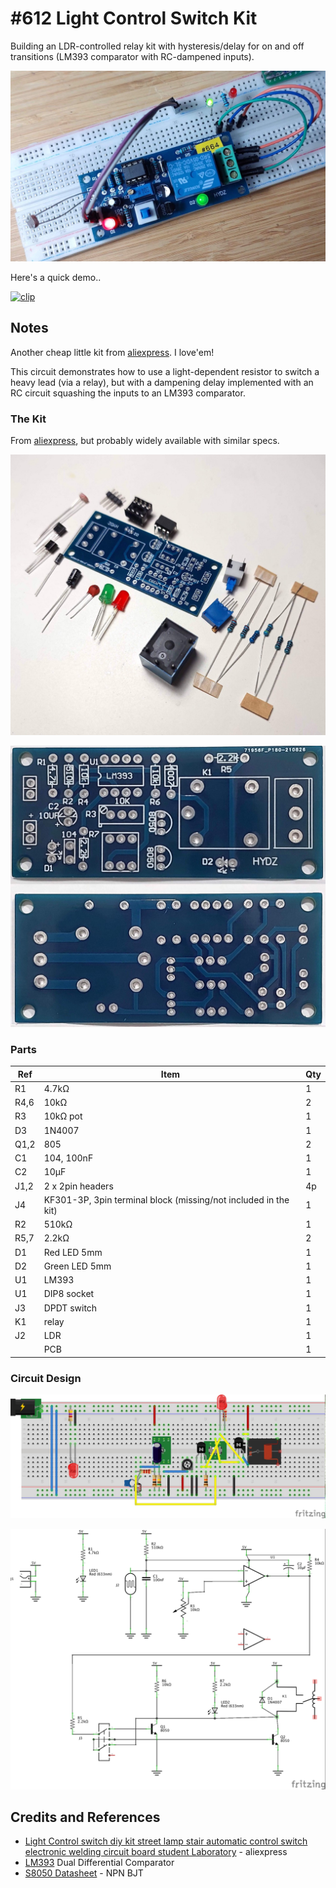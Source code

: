 # #612 Light Control Switch Kit

Building an LDR-controlled relay kit with hysteresis/delay for on and off transitions (LM393 comparator with RC-dampened inputs).

![Build](./assets/LightControlSwitchKit_build.jpg?raw=true)

Here's a quick demo..

[![clip](https://img.youtube.com/vi/vmtjgMmfmIM/0.jpg)](https://www.youtube.com/watch?v=vmtjgMmfmIM)

## Notes

Another cheap little kit from
[aliexpress](https://www.aliexpress.com/item/1005001714076544.html). I love'em!

This circuit demonstrates how to use a light-dependent resistor to switch a heavy lead (via a relay),
but with a dampening delay implemented with an RC circuit squashing the inputs to an LM393 comparator.

### The Kit

From [aliexpress](https://www.aliexpress.com/item/1005001714076544.html), but probably widely available with similar specs.

![kit_parts](./assets/kit_parts.jpg?raw=true)

![pcb](./assets/pcb.jpg?raw=true)

### Parts

| Ref    | Item                                            | Qty   |
|--------|-------------------------------------------------|-------|
| R1     | 4.7kΩ                                           | 1 |
| R4,6   | 10kΩ                                            | 2 |
| R3     | 10kΩ pot                                        | 1 |
| D3     | 1N4007                                          | 1 |
| Q1,2   | 805                                             | 2 |
| C1     | 104, 100nF                                      | 1 |
| C2     | 10µF                                            | 1 |
| J1,2   | 2 x 2pin headers                                | 4p |
| J4     | KF301-3P, 3pin terminal block (missing/not included in the kit) | 1 |
| R2     | 510kΩ                                           | 1 |
| R5,7   | 2.2kΩ                                           | 2 |
| D1     | Red LED 5mm                                     | 1 |
| D2     | Green LED 5mm                                   | 1 |
| U1     | LM393                                           | 1 |
| U1     | DIP8 socket                                     | 1 |
| J3     | DPDT switch                                     | 1 |
| K1     | relay                                           | 1 |
| J2     | LDR                                             | 1 |
|        | PCB                                             | 1 |

### Circuit Design

![LightControlSwitchKit_bb](./assets/LightControlSwitchKit_bb.jpg?raw=true)

![schematic](./assets/LightControlSwitchKit_schematic.jpg?raw=true)

## Credits and References

* [Light Control switch diy kit street lamp stair automatic control switch electronic welding circuit board student Laboratory](https://www.aliexpress.com/item/1005001714076544.html) - aliexpress
* [LM393](http://www.ti.com/product/LM393) Dual Differential Comparator
* [S8050 Datasheet](http://electronics.se-ed.com/magic/s8050.pdf) - NPN BJT
